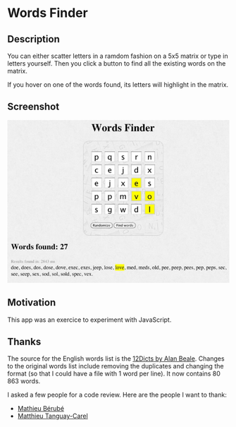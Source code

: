 # Words Finder

## Description

You can either scatter letters in a ramdom fashion on a 5x5 matrix or type in letters yourself. Then you click a button to find all the existing words on the matrix. 

If you hover on one of the words found, its letters will highlight in the matrix.


## Screenshot

![screenshot](doc/screenshot.jpg)


## Motivation

This app was an exercice to experiment with JavaScript.


## Thanks

The source for the English words list is the [12Dicts by Alan Beale](http://wordlist.aspell.net/12dicts/). Changes to the original words list include removing the duplicates and changing the format (so that I could have a file with 1 word per line). It now contains 80 863 words.

I asked a few people for a code review. Here are the people I want to thank:

* [Mathieu Bérubé](https://github.com/mberube)
* [Matthieu Tanguay-Carel](https://github.com/matstc)
